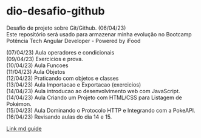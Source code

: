 # dio-desafio-github
Desafio de projeto sobre Git/Github. (06/04/23) <br/>
Este repositório será usado para armazenar minha evolução no Bootcamp Potência Tech Angular Developer - Powered by iFood

(07/04/23) Aula operadores e condicionais <br/>
(09/04/23) Exercicios e prova. <br/>
(10/04/23) Aula Funcoes <br/>
(11/04/23) Aula Objetos <br/>
(12/04/23) Praticando com objetos e classes <br/>
(13/04/23) Aula Importacao e Exportacao (exercicios) <br/>
(14/04/23) Aula introducao ao desenvolvimento web com JavaScript. <br/>
(14/04/23) Aula Criando um Projeto com HTML/CSS para Listagem de Pokémon. <br/>
(15/04/23) Aula Dominando o Protocolo HTTP e Integrando com a PokeAPI. <br/>
(16/04/23) Revisando aulas do dia 14 e 15. <br/>

[Link md guide](https://www.markdownguide.org/cheat-sheet/)

